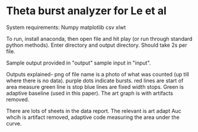 # Theta burst analyzer for Le et al

System requirements: 
Numpy
matplotlib
csv
xlwt

To run, install anaconda, then open file and hit play (or run through standard python methods). Enter directory and output directory.  Should take 2s per file.

Sample output provided in "output" sample input in "input".

Outputs explained- png of file name is a photo of what was counted (up till where there is no data). purple dots indicate bursts. red lines are start of area measure green line is stop blue lines are fixed  width stops. Green is adaptive baseline (used in this paper). The art graph is with artifacts removed. 

There are lots of sheets in the data report. The relevant is art adapt Auc whcih is artifact removed, adaptive code measuring the area under the curve.
